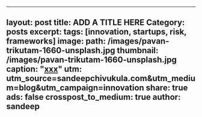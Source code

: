 
---
layout: post
title: ADD A TITLE HERE
Category: posts
excerpt:
tags: [innovation, startups, risk, frameworks]
image:
  path: /images/pavan-trikutam-1660-unsplash.jpg
  thumbnail: /images/pavan-trikutam-1660-unsplash.jpg
  caption: "[xxx](https://unsplash.com/photos/71CjSSB83Wo)"
utm: utm_source=sandeepchivukula.com&utm_medium=blog&utm_campaign=innovation
share: true
ads: false
crosspost_to_medium: true
author: sandeep
---
